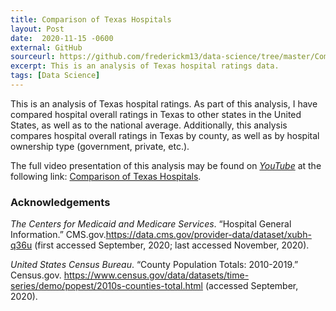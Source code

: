 ```yaml
---
title: Comparison of Texas Hospitals
layout: Post
date:  2020-11-15 -0600
external: GitHub
sourceurl: https://github.com/frederickm13/data-science/tree/master/ComparisonTexasHospitals
excerpt: This is an analysis of Texas hospital ratings data.
tags: [Data Science]
---
```


This is an analysis of Texas hospital ratings. As part of this analysis, I have compared hospital overall ratings in Texas to other states in the United States, as well as to the national average. Additionally, this analysis compares hospital overall ratings in Texas by county, as well as by hospital ownership type (government, private, etc.). 

The full video presentation of this analysis may be found on *[YouTube](https://www.youtube.com/)* at the following link: [Comparison of Texas Hospitals](https://youtu.be/sTrOT47-jAg).

### Acknowledgements
*The Centers for Medicaid and Medicare Services*. “Hospital General Information.” CMS.gov.https://data.cms.gov/provider-data/dataset/xubh-q36u (first accessed September, 2020; last accessed November, 2020).

*United States Census Bureau*. “County Population Totals: 2010-2019.” Census.gov. https://www.census.gov/data/datasets/time-series/demo/popest/2010s-counties-total.html (accessed September, 2020). 